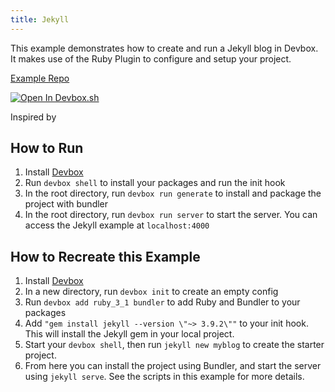 ```yaml
---
title: Jekyll
---
```


This example demonstrates how to create and run a Jekyll blog in Devbox. It makes use of the Ruby Plugin to configure and setup your project.

[Example Repo](https://github.com/jetify-com/devbox/tree/main/examples/stacks/jekyll)

[![Open In Devbox.sh](https://www.jetify.com/img/devbox/open-in-devbox.svg)](https://cloud.jetify.com/new/github.com/jetify-com/devbox?folder=examples/stacks/jekyll)

Inspired by [](https://litchipi.github.io/nix/2023/01/12/build-jekyll-blog-with-nix.html)

## How to Run

1. Install [Devbox](https://www.jetify.com/devbox/docs/installing_devbox/)
2. Run `devbox shell` to install your packages and run the init hook
3. In the root directory, run `devbox run generate` to install and package the project with bundler
4. In the root directory, run `devbox run server` to start the server. You can access the Jekyll example at `localhost:4000`

## How to Recreate this Example

1. Install [Devbox](https://www.jetify.com/devbox/docs/installing_devbox/)
1. In a new directory, run `devbox init` to create an empty config
1. Run `devbox add ruby_3_1 bundler` to add Ruby and Bundler to your packages
1. Add `"gem install jekyll --version \"~> 3.9.2\""` to your init hook. This will install the Jekyll gem in your local project.
1. Start your `devbox shell`, then run `jekyll new myblog` to create the starter project.
1. From here you can install the project using Bundler, and start the server using `jekyll serve`. See the scripts in this example for more details.
